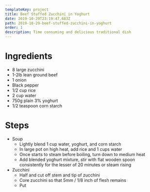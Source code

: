 ```yaml
---
templateKey: project
title: Beef Stuffed Zucchini in Yoghurt
date: 2019-10-29T23:19:47.683Z
path: 2019-10-29-beef-stuffed-zucchini-in-yoghurt
order: 1
description: Time consuming and delicious traditional dish
---
```

# Ingredients
* 8 large zucchini
* 1-2lb lean ground beef
* 1 onion
* Black pepper
* 1/2 cup rice
* 2 cup water
* 750g plain 3% yoghurt
* 1/2 teaspoon corn starch

# Steps
* Soup
  * Lightly blend 1 cup water, yoghurt, and corn starch
  * In large pot on high heat, add rice and 1 cups water
  * Once starts to steam before boiling, turn down to medium heat
  * Add blended yoghurt mixture, stir with flat wooden spoon consistently for the lesser of 20 minutes or steam rising
* Zucchini
  * Half and cut off stem and tip of zucchini
  * Core zucchini so that 5mm / 1/8 inch of flesh remains
  * Put
